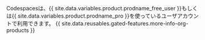 Codespacesは、{{ site.data.variables.product.prodname_free_user }}もしくは{{ site.data.variables.product.prodname_pro }}を使っているユーザアカウントで利用できます。 {{ site.data.reusables.gated-features.more-info-org-products }}
